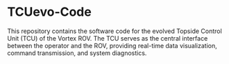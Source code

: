 # TCUevo-Code
This repository contains the software code for the evolved Topside Control Unit (TCU) of the Vortex ROV. The TCU serves as the central interface between the operator and the ROV, providing real-time data visualization, command transmission, and system diagnostics.
